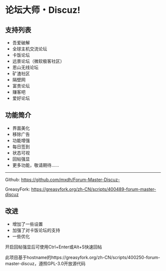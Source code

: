 # 论坛大师・Discuz!
## 支持列表
- 吾爱破解
- 全球主机交流论坛
- 卡饭论坛
- 远景论坛（微软极客社区）
- 恩山无线论坛
- 矿渣社区
- 隔壁网
- 富贵论坛
- 赚客吧
- 爱好论坛

## 功能简介
- 界面美化
- 移除广告
- 功能增强
- 每日签到
- 状态可视
- 回帖强显
- 更多功能，敬请期待……

---

Github: https://github.com/mxdh/Forum-Master-Discuz-

GreasyFork: https://greasyfork.org/zh-CN/scripts/400489-forum-master-discuz

## 改进
- 增加了一些设置
- 加强了对卡饭论坛的支持
- 一些优化

开启回帖强显后可使用Ctrl+Enter或Alt+S快速回帖

此项目基于hostname的https://greasyfork.org/zh-CN/scripts/400250-forum-master-discuz，遵照GPL-3.0开放源代码

